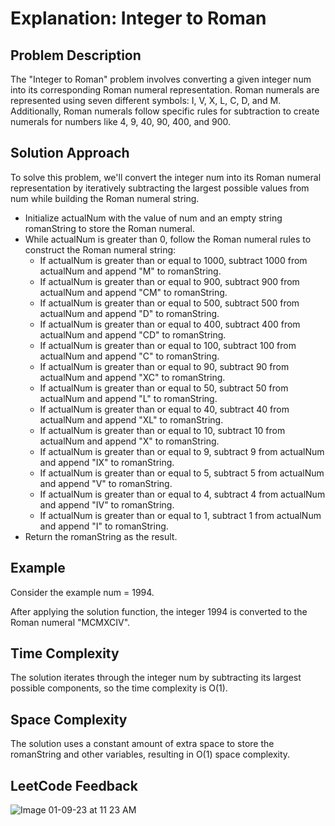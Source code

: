 # Explanation: Integer to Roman

## Problem Description

The "Integer to Roman" problem involves converting a given integer num into its corresponding Roman numeral representation. Roman numerals are represented using seven different symbols: I, V, X, L, C, D, and M. Additionally, Roman numerals follow specific rules for subtraction to create numerals for numbers like 4, 9, 40, 90, 400, and 900.

## Solution Approach

To solve this problem, we'll convert the integer num into its Roman numeral representation by iteratively subtracting the largest possible values from num while building the Roman numeral string.

- Initialize actualNum with the value of num and an empty string romanString to store the Roman numeral.
- While actualNum is greater than 0, follow the Roman numeral rules to construct the Roman numeral string:
  - If actualNum is greater than or equal to 1000, subtract 1000 from actualNum and append "M" to romanString.
  - If actualNum is greater than or equal to 900, subtract 900 from actualNum and append "CM" to romanString.
  - If actualNum is greater than or equal to 500, subtract 500 from actualNum and append "D" to romanString.
  - If actualNum is greater than or equal to 400, subtract 400 from actualNum and append "CD" to romanString.
  - If actualNum is greater than or equal to 100, subtract 100 from actualNum and append "C" to romanString.
  - If actualNum is greater than or equal to 90, subtract 90 from actualNum and append "XC" to romanString.
  - If actualNum is greater than or equal to 50, subtract 50 from actualNum and append "L" to romanString.
  - If actualNum is greater than or equal to 40, subtract 40 from actualNum and append "XL" to romanString.
  - If actualNum is greater than or equal to 10, subtract 10 from actualNum and append "X" to romanString.
  - If actualNum is greater than or equal to 9, subtract 9 from actualNum and append "IX" to romanString.
  - If actualNum is greater than or equal to 5, subtract 5 from actualNum and append "V" to romanString.
  - If actualNum is greater than or equal to 4, subtract 4 from actualNum and append "IV" to romanString.
  - If actualNum is greater than or equal to 1, subtract 1 from actualNum and append "I" to romanString.
- Return the romanString as the result.

## Example

Consider the example num = 1994.

After applying the solution function, the integer 1994 is converted to the Roman numeral "MCMXCIV".

## Time Complexity

The solution iterates through the integer num by subtracting its largest possible components, so the time complexity is O(1).

## Space Complexity

The solution uses a constant amount of extra space to store the romanString and other variables, resulting in O(1) space complexity.

## LeetCode Feedback
![Image 01-09-23 at 11 23 AM](https://github.com/guilhermemello07/LeetCode-Swift/assets/72673965/544d0fd2-ec60-4553-9932-e1e1ae862fbe)

